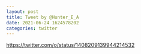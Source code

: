 ```yaml
--- 
layout: post 
title: Tweet by @Hunter_E_A 
date: 2021-06-24 1624578202 
categories: twitter 
--- 
```

https://twitter.com/o/status/1408209139944214532